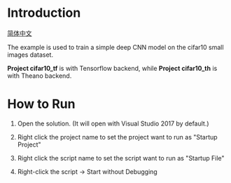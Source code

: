 # Introduction

[简体中文](/zh-hans/examples/keras/README.md)

The example is used to train a simple deep CNN model on the cifar10 small images dataset.

**Project cifar10_tf** is with Tensorflow backend, while **Project cifar10_th** is with Theano backend.

# How to Run

1. Open the solution. (It will open with Visual Studio 2017 by default.)

2. Right click the project name to set the project want to run as "Startup Project"

3. Right click the script name to set the script want to run as "Startup File"

4. Right-click the script -> Start without Debugging
